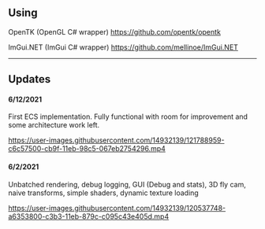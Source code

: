 ## Using
OpenTK (OpenGL C# wrapper) https://github.com/opentk/opentk

ImGui.NET (ImGui C# wrapper) https://github.com/mellinoe/ImGui.NET

----------------------------------

## Updates

#### 6/12/2021
First ECS implementation. Fully functional with room for improvement and some architecture work left.

https://user-images.githubusercontent.com/14932139/121788959-c6c57500-cb9f-11eb-98c5-067eb2754296.mp4



#### 6/2/2021
Unbatched rendering, debug logging, GUI (Debug and stats), 3D fly cam, naive transforms, simple shaders, dynamic texture loading

https://user-images.githubusercontent.com/14932139/120537748-a6353800-c3b3-11eb-879c-c095c43e405d.mp4

